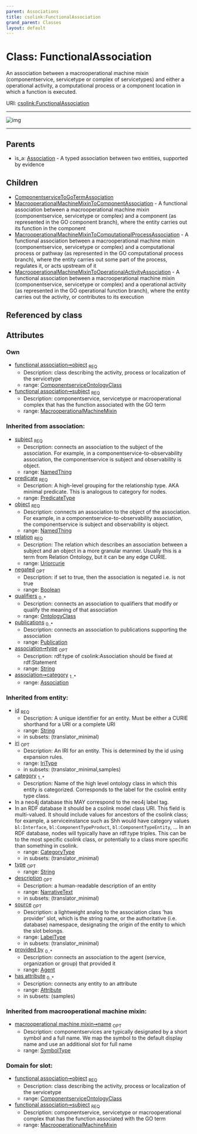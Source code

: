 ```yaml
---
parent: Associations
title: csolink:FunctionalAssociation
grand_parent: Classes
layout: default
---
```


# Class: FunctionalAssociation


An association between a macrooperational machine mixin (componentservice, servicetype or complex of servicetypes) and either a operational activity, a computational process or a component location in which a function is executed.

URI: [csolink:FunctionalAssociation](https://w3id.org/csolink/vocab/FunctionalAssociation)


---

![img](http://yuml.me/diagram/nofunky;dir:TB/class/[Publication],[OntologyClass],[MacrooperationalMachineMixinToOperationalActivityAssociation],[MacrooperationalMachineMixinToComputationalProcessAssociation],[MacrooperationalMachineMixinToComponentAssociation],[MacrooperationalMachineMixin],[ComponentserviceOntologyClass]%3Cobject%201..1-%20[FunctionalAssociation%7Cpredicate(i):predicate_type;relation(i):uriorcurie;negated(i):boolean%20%3F;type(i):string%20%3F;id(i):string;iri(i):iri_type%20%3F;name(i):label_type%20%3F;description(i):narrative_text%20%3F;source(i):label_type%20%3F],[MacrooperationalMachineMixin]%3Csubject%201..1-++[FunctionalAssociation],[FunctionalAssociation]%5E-[MacrooperationalMachineMixinToOperationalActivityAssociation],[FunctionalAssociation]%5E-[MacrooperationalMachineMixinToComputationalProcessAssociation],[FunctionalAssociation]%5E-[MacrooperationalMachineMixinToComponentAssociation],[FunctionalAssociation]%5E-[ComponentserviceToGoTermAssociation],[Association]%5E-[FunctionalAssociation],[ComponentserviceToGoTermAssociation],[ComponentserviceOntologyClass],[Attribute],[Association],[Agent])

---


## Parents

 *  is_a: [Association](Association.md) - A typed association between two entities, supported by evidence

## Children

 * [ComponentserviceToGoTermAssociation](ComponentserviceToGoTermAssociation.md)
 * [MacrooperationalMachineMixinToComponentAssociation](MacrooperationalMachineMixinToComponentAssociation.md) - A functional association between a macrooperational machine mixin (componentservice, servicetype or complex) and a component (as represented in the GO component branch), where the entity carries out its function in the component
 * [MacrooperationalMachineMixinToComputationalProcessAssociation](MacrooperationalMachineMixinToComputationalProcessAssociation.md) - A functional association between a macrooperational machine mixin (componentservice, servicetype or complex) and a computational process or pathway (as represented in the GO computational process branch), where the entity carries out some part of the process, regulates it, or acts upstream of it
 * [MacrooperationalMachineMixinToOperationalActivityAssociation](MacrooperationalMachineMixinToOperationalActivityAssociation.md) - A functional association between a macrooperational machine mixin (componentservice, servicetype or complex) and a operational activity (as represented in the GO operational function branch), where the entity carries out the activity, or contributes to its execution

## Referenced by class


## Attributes


### Own

 * [functional association➞object](functional_association_object.md)  <sub>REQ</sub>
    * Description: class describing the activity, process or localization of the servicetype
    * range: [ComponentserviceOntologyClass](ComponentserviceOntologyClass.md)
 * [functional association➞subject](functional_association_subject.md)  <sub>REQ</sub>
    * Description: componentservice, servicetype or macrooperational complex that has the function associated with the GO term
    * range: [MacrooperationalMachineMixin](MacrooperationalMachineMixin.md)

### Inherited from association:

 * [subject](subject.md)  <sub>REQ</sub>
    * Description: connects an association to the subject of the association. For example, in a componentservice-to-observability association, the componentservice is subject and observability is object.
    * range: [NamedThing](NamedThing.md)
 * [predicate](predicate.md)  <sub>REQ</sub>
    * Description: A high-level grouping for the relationship type. AKA minimal predicate. This is analogous to category for nodes.
    * range: [PredicateType](types/PredicateType.md)
 * [object](object.md)  <sub>REQ</sub>
    * Description: connects an association to the object of the association. For example, in a componentservice-to-observability association, the componentservice is subject and observability is object.
    * range: [NamedThing](NamedThing.md)
 * [relation](relation.md)  <sub>REQ</sub>
    * Description: The relation which describes an association between a subject and an object in a more granular manner. Usually this is a term from Relation Ontology, but it can be any edge CURIE.
    * range: [Uriorcurie](types/Uriorcurie.md)
 * [negated](negated.md)  <sub>OPT</sub>
    * Description: if set to true, then the association is negated i.e. is not true
    * range: [Boolean](types/Boolean.md)
 * [qualifiers](qualifiers.md)  <sub>0..*</sub>
    * Description: connects an association to qualifiers that modify or qualify the meaning of that association
    * range: [OntologyClass](OntologyClass.md)
 * [publications](publications.md)  <sub>0..*</sub>
    * Description: connects an association to publications supporting the association
    * range: [Publication](Publication.md)
 * [association➞type](association_type.md)  <sub>OPT</sub>
    * Description: rdf:type of csolink:Association should be fixed at rdf:Statement
    * range: [String](types/String.md)
 * [association➞category](association_category.md)  <sub>1..*</sub>
    * range: [Association](Association.md)

### Inherited from entity:

 * [id](id.md)  <sub>REQ</sub>
    * Description: A unique identifier for an entity. Must be either a CURIE shorthand for a URI or a complete URI
    * range: [String](types/String.md)
    * in subsets: (translator_minimal)
 * [iri](iri.md)  <sub>OPT</sub>
    * Description: An IRI for an entity. This is determined by the id using expansion rules.
    * range: [IriType](types/IriType.md)
    * in subsets: (translator_minimal,samples)
 * [category](category.md)  <sub>1..*</sub>
    * Description: Name of the high level ontology class in which this entity is categorized. Corresponds to the label for the csolink entity type class.
 * In a neo4j database this MAY correspond to the neo4j label tag.
 * In an RDF database it should be a csolink model class URI.
This field is multi-valued. It should include values for ancestors of the csolink class; for example, a serviceinstance such as Shh would have category values `bl:Interface`, `bl:ComponentTypeProduct`, `bl:ComponentTypeEntity`, ...
In an RDF database, nodes will typically have an rdf:type triples. This can be to the most specific csolink class, or potentially to a class more specific than something in csolink.
    * range: [CategoryType](types/CategoryType.md)
    * in subsets: (translator_minimal)
 * [type](type.md)  <sub>OPT</sub>
    * range: [String](types/String.md)
 * [description](description.md)  <sub>OPT</sub>
    * Description: a human-readable description of an entity
    * range: [NarrativeText](types/NarrativeText.md)
    * in subsets: (translator_minimal)
 * [source](source.md)  <sub>OPT</sub>
    * Description: a lightweight analog to the association class 'has provider' slot, which is the string name, or the authoritative (i.e. database) namespace, designating the origin of the entity to which the slot belongs.
    * range: [LabelType](types/LabelType.md)
    * in subsets: (translator_minimal)
 * [provided by](provided_by.md)  <sub>0..*</sub>
    * Description: connects an association to the agent (service, organization or group) that provided it
    * range: [Agent](Agent.md)
 * [has attribute](has_attribute.md)  <sub>0..*</sub>
    * Description: connects any entity to an attribute
    * range: [Attribute](Attribute.md)
    * in subsets: (samples)

### Inherited from macrooperational machine mixin:

 * [macrooperational machine mixin➞name](macrooperational_machine_mixin_name.md)  <sub>OPT</sub>
    * Description: componentservices are typically designated by a short symbol and a full name. We map the symbol to the default display name and use an additional slot for full name
    * range: [SymbolType](types/SymbolType.md)

### Domain for slot:

 * [functional association➞object](functional_association_object.md)  <sub>REQ</sub>
    * Description: class describing the activity, process or localization of the servicetype
    * range: [ComponentserviceOntologyClass](ComponentserviceOntologyClass.md)
 * [functional association➞subject](functional_association_subject.md)  <sub>REQ</sub>
    * Description: componentservice, servicetype or macrooperational complex that has the function associated with the GO term
    * range: [MacrooperationalMachineMixin](MacrooperationalMachineMixin.md)

